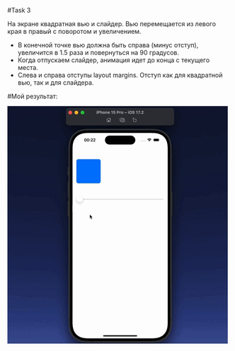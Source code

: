 #Task 3


На экране квадратная вью и слайдер. Вью перемещается из левого края в правый с поворотом и увеличением.

- В конечной точке вью должна быть справа (минус отступ), увеличится в 1.5 раза и повернуться на 90 градусов.
- Когда отпускаем слайдер, анимация идет до конца с текущего места.
- Слева и справа отступы layout margins. Отступ как для квадратной вью, так и для слайдера.


#Мой результат:


![](https://github.com/manameninja/VorobeiTask3/blob/main/previewTask3.mov.gif)
